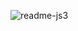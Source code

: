 ![readme-js3](https://github.com/CodeSystem2022/Perricornios-Cuarto-Semestre/blob/master/JavaScript/Semana3/flayer.gif)
